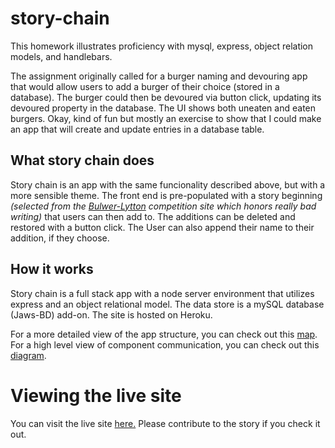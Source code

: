 # story-chain

This homework illustrates proficiency with mysql, express, object relation models, and handlebars.

The assignment originally called for a burger naming and devouring app that would allow users to add a burger of their choice (stored in a database). The burger could then be devoured via button click, updating its devoured property in the database. The UI shows both uneaten and eaten burgers. Okay, kind of fun but mostly an exercise to show that I could make an app that will create and update entries in a database table.

## What story chain does

Story chain is an app with the same funcionality described above, but with a more sensible theme. The front end is pre-populated with a story beginning _(selected from the [Bulwer-Lytton](https://www.bulwer-lytton.com/) competition site which honors really bad writing)_ that users can then add to. The additions can be deleted and restored with a button click. The User can also append their name to their addition, if they choose.

## How it works

Story chain is a full stack app with a node server environment that utilizes express and an object relational model. The data store is a mySQL database (Jaws-BD) add-on. The site is hosted on Heroku.

For a more detailed view of the app structure, you can check out this [map](./story-chain-structure.png).
For a high level view of component communication, you can check out this [diagram](./story-chain-component-communication.png).

# Viewing the live site

You can visit the live site [here.](https://morning-island-93023.herokuapp.com) Please contribute to the story if you check it out.
